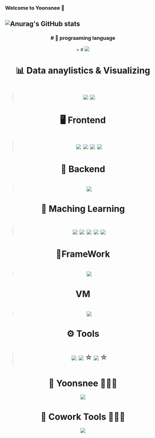 ### Welcome to Yoonsnee 👋

 ![Anurag's GitHub stats](https://github-readme-stats.vercel.app/api?username=Yoonsnee&show_icons=true&theme=radical)
-------------------------------------------------------------------- 

<div align="center">
 

<h3> # 🔡 prograaming language </h3>
> # <img src="https://img.shields.io/badge/python-3776AB?style=flat-square&logo=python&logoColor=white"/> 

# 📊 Data anaylistics & Visualizing
># <img src="https://img.shields.io/badge/plotly-3F4F75?style=flat-square&logo=plotly&logoColor=white"/> <img src="https://img.shields.io/badge/tableau-E97627?style=flat-square&logo=Tableau&logoColor=white"/>

# 🖥 Frontend
> # <img src="https://img.shields.io/badge/JavaScript-F7DF1E?style=flat-square&logo=javascript&logoColor=white"/> <img src="https://img.shields.io/badge/Jquery-0769AD?style=flat-square&logo=Jquery&logoColor=white"/>  <img src="https://img.shields.io/badge/CSS-1572B6?style=flat-square&logo=CSS&logoColor=white"/>  <img src="https://img.shields.io/badge/React query-FF4154?style=flat-square&logo=React query&logoColor=white"/>

# 💾 Backend
> # <img src="https://img.shields.io/badge/mysql-4479A1?style=flat-square&logo=MySQL&logoColor=white"/> 


# 🤖 Maching Learning
> # <img src="https://img.shields.io/badge/pandas-150458?style=flat-square&logo=pandas&logoColor=white"/> <img src="https://img.shields.io/badge/numpy-013243?style=flat-square&logo=numpy&logoColor=white"/> <img src="https://img.shields.io/badge/yolo-00FFFF?style=flat-square&logo=YOLO&logoColor=white"/> <img src="https://img.shields.io/badge/tensorflow-FF6F00?style=flat-square&logo=tensorflow&logoColor=white"/> <img src="https://img.shields.io/badge/pytorch-EE4C2C?style=flat-square&logo=PyTorch&logoColor=white"/> 


# 🔨FrameWork
> # <img src="https://img.shields.io/badge/docker-2496ED?style=flat-square&logo=docker&logoColor=white"/> 

# VM
> # <img src="https://img.shields.io/badge/ubuntu-E95420?style=flat-square&logo=Ubuntu&logoColor=white"/>

# ⚙️ Tools
> # <img src="https://img.shields.io/badge/Google Colab-F9AB00?style=flat-square&logo=Google Colab&logoColor=white"/> <img src="https://img.shields.io/badge/Jupyter-F37626?style=flat-square&logo=Jupyter&logoColor=white"/> ⭐️ <img src="https://img.shields.io/badge/Visual Studio Code-007ACC?style=flat-square&logo=Visual Studio Code&logoColor=white"/> ⭐️



# 🥸 Yoonsnee 👩🏻‍💻
[<img src="https://img.shields.io/badge/velog-20C997?style=flat-square&logo=Velog&logoColor=white"/>]('https://velog.io/@yoonsnee_0303') 

# 🥸 Cowork Tools 👩🏻‍💻
[<img src="https://img.shields.io/badge/GitHub-181717?style=flat-square&logo=GitHub&logoColor=white"/>]('https://github.com/Yoonsnee')
</div>


 

